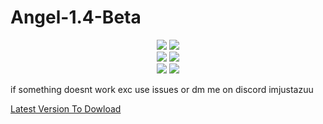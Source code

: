 # Angel-1.4-Beta
<div align="center">
    <img src="https://img.shields.io/github/languages/top/Azuuu1/Angel-Discord?color=%23000000">
    <img src="https://img.shields.io/github/stars/Azuuu1/Angel-Discord?color=%23000000&logoColor=%23000000">
    <br>
    <img src="https://img.shields.io/github/commit-activity/w/Azuuu1/Angel-Discord?color=%23000000"> 
    <img src="https://img.shields.io/github/last-commit/Azuuu1/Angel-Discord?color=%23000000&logoColor=%23000000">
    <br>
    <img src="https://img.shields.io/github/issues/Azuuu1/Angel-Discord?color=%23000000&logoColor=%23000000">
    <img src="https://img.shields.io/github/issues-closed/Azuuu1/Angel-Discord?color=%23000000&logoColor=%23000000">
    <br>

</div>




if something doesnt work exc use issues or dm me on discord imjustazuu




<a href="https://github.com/Azuuu1/Angel-Discord/releases/tag/%23new">Latest Version To Dowload</a>                                        

